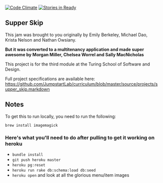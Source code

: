 [![Code Climate](https://codeclimate.com/github/mikedao/dinner_dash/badges/gpa.svg)](https://codeclimate.com/github/mikedao/dinner_dash) [![Stories in Ready](https://badge.waffle.io/mikedao/dinner_dash.png?label=ready&title=Ready)](http://waffle.io/mikedao/dinner_dash)



## Supper Skip

This jam was brought to you originally by Emily Berkeley, Michael Dao, Krista Nelson and
Nathan Owsiany.

**But it was converted to a multitenancy application and made super awesome by Morgan Miller, Chelsea Worrel and Sally MacNicholas** 

This project is for the third module at the Turing School of Software and
Design.

Full project specifications are available here:
https://github.com/JumpstartLab/curriculum/blob/master/source/projects/supper_skip.markdown

## Notes

To get this to run locally, you need to run the following:

    brew install imagemagick

### Here's what you'll need to do after pulling to get it working on heroku
* `bundle install`
* `git push heroku master`
* `heroku pg:reset`
* `heroku run rake db:schema:load db:seed`
* `heroku open` and look at all the glorious menu/item images

